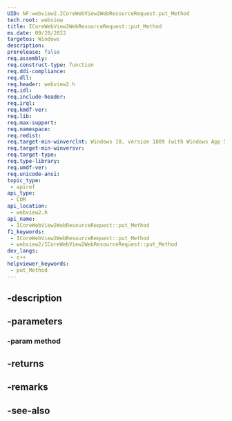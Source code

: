 ```yaml
---
UID: NF:webview2.ICoreWebView2WebResourceRequest.put_Method
tech.root: webview
title: ICoreWebView2WebResourceRequest::put_Method
ms.date: 09/20/2022
targetos: Windows
description: 
prerelease: false
req.assembly: 
req.construct-type: function
req.ddi-compliance: 
req.dll: 
req.header: webview2.h
req.idl: 
req.include-header: 
req.irql: 
req.kmdf-ver: 
req.lib: 
req.max-support: 
req.namespace: 
req.redist: 
req.target-min-winverclnt: Windows 10, version 1809 (with Windows App SDK 1.1 or later)
req.target-min-winversvr: 
req.target-type: 
req.type-library: 
req.umdf-ver: 
req.unicode-ansi: 
topic_type:
 - apiref
api_type:
 - COM
api_location:
 - webview2.h
api_name:
 - ICoreWebView2WebResourceRequest::put_Method
f1_keywords:
 - ICoreWebView2WebResourceRequest::put_Method
 - webview2/ICoreWebView2WebResourceRequest::put_Method
dev_langs:
 - c++
helpviewer_keywords:
 - put_Method
---
```


## -description

## -parameters

### -param method

## -returns

## -remarks

## -see-also

